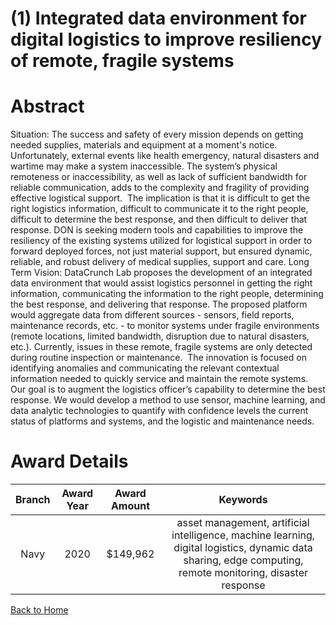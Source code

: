 
(1) Integrated data environment for digital logistics to improve resiliency of remote, fragile systems
======================================================================================================

# Abstract


Situation: The success and safety of every mission depends on getting needed supplies, materials and equipment at a moment's notice. Unfortunately, external events like health emergency, natural disasters and wartime may make a system inaccessible. The system’s physical remoteness or inaccessibility, as well as lack of sufficient bandwidth for reliable communication, adds to the complexity and fragility of providing effective logistical support.  The implication is that it is difficult to get the right logistics information, difficult to communicate it to the right people, difficult to determine the best response, and then difficult to deliver that response. DON is seeking modern tools and capabilities to improve the resiliency of the existing systems utilized for logistical support in order to forward deployed forces, not just material support, but ensured dynamic, reliable, and robust delivery of medical supplies, support and care. Long Term Vision: DataCrunch Lab proposes the development of an integrated data environment that would assist logistics personnel in getting the right information, communicating the information to the right people, determining the best response, and delivering that response. The proposed platform would aggregate data from different sources - sensors, field reports, maintenance records, etc. - to monitor systems under fragile environments (remote locations, limited bandwidth, disruption due to natural disasters, etc.). Currently, issues in these remote, fragile systems are only detected during routine inspection or maintenance.  The innovation is focused on identifying anomalies and communicating the relevant contextual information needed to quickly service and maintain the remote systems. Our goal is to augment the logistics officer’s capability to determine the best response. We would develop a method to use sensor, machine learning, and data analytic technologies to quantify with confidence levels the current status of platforms and systems, and the logistic and maintenance needs.  

# Award Details

|Branch|Award Year|Award Amount|Keywords|
| :---: | :---: | :---: | :---: |
|Navy|2020|$149,962|asset management, artificial intelligence, machine learning, digital logistics, dynamic data sharing, edge computing, remote monitoring, disaster response|
  
  


[Back to Home](https://github.com/chrischow/dod_sbir_awards/JH/#2204)
